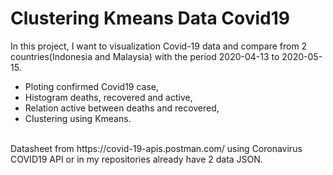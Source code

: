 # Clustering Kmeans Data Covid19
In this project, I want to visualization Covid-19 data and compare from 2 countries(Indonesia and Malaysia)  with the period 2020-04-13 to 2020-05-15.
<ul>
<li>Ploting confirmed Covid19 case,</li>
<li>Histogram deaths, recovered and active,</li>
<li>Relation active between deaths and recovered,</li>
<li>Clustering using Kmeans.</li></ul>
<br>Datasheet from https://covid-19-apis.postman.com/ using Coronavirus COVID19 API or in my repositories already have 2 data JSON.
